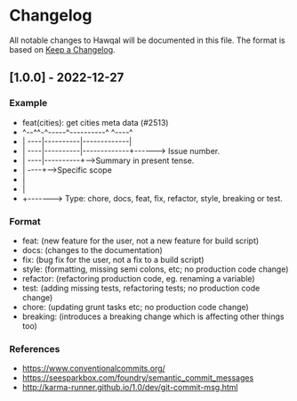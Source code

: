 # Changelog

All notable changes to Hawqal will be documented in this file. The format is based on [Keep a Changelog](https://keepachangelog.com/en/1.0.0/).

## [1.0.0] - 2022-12-27

### Example

- feat(cities): get cities meta data (#2513)
- ^--^^-^-----^----------^ ^----^
- | ----|----------|-------------|
- | ----|----------|-------------+------> Issue number.
- | ----|----------+-->Summary in present tense.
- | ----+-->Specific scope
- |
- |
- +-------> Type: chore, docs, feat, fix, refactor, style, breaking or test.

### Format

- feat: (new feature for the user, not a new feature for build script)
- docs: (changes to the documentation)
- fix: (bug fix for the user, not a fix to a build script)
- style: (formatting, missing semi colons, etc; no production code change)
- refactor: (refactoring production code, eg. renaming a variable)
- test: (adding missing tests, refactoring tests; no production code change)
- chore: (updating grunt tasks etc; no production code change)
- breaking: (introduces a breaking change which is affecting other things too)

### References

- https://www.conventionalcommits.org/
- https://seesparkbox.com/foundry/semantic_commit_messages
- http://karma-runner.github.io/1.0/dev/git-commit-msg.html
